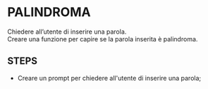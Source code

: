 PALINDROMA
=======

Chiedere all’utente di inserire una parola. <br>
Creare una funzione per capire se la parola inserita è palindroma.

## STEPS

- Creare un prompt per chiedere all'utente di inserire una parola;



